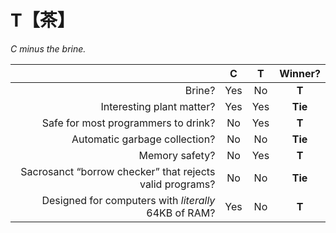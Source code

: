 T【茶】
=======

_C minus the brine._

|                                                          |  C  |  T   | Winner? |
|---------------------------------------------------------:|:---:|:----:|:-------:|
|                                                   Brine? | Yes |  No  |  **T**  |
|                                Interesting plant matter? | Yes | Yes  | **Tie** |
|                      Safe for most programmers to drink? | No  | Yes  |  **T**  |
|                            Automatic garbage collection? | No  |  No  | **Tie** |
|                                           Memory safety? | No  | Yes  |  **T**  |
| Sacrosanct “borrow checker” that rejects valid programs? | No  |  No  | **Tie** |
|     Designed for computers with _literally_ 64KB of RAM? | Yes |  No  |  **T**  |